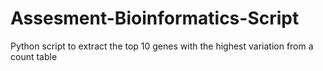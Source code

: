 # Assesment-Bioinformatics-Script
Python script to extract the top 10 genes with the highest variation from a count table

